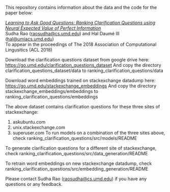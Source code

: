 This repository contains information about the data and the code for the paper below:

<i><a href="https://arxiv.org/abs/1805.04655">
Learning to Ask Good Questions: Ranking Clarification Questions using Neural Expected Value of Perfect Information</a></i><br/>
Sudha Rao (raosudha@cs.umd.edu) and Hal Daumé III (hal@umiacs.umd.edu)<br/>
To appear in the proceedings of The 2018 Association of Computational Lingusitics (ACL 2018)

Download the clarification questions dataset from google drive here: https://go.umd.edu/clarification_questions_dataset 
And copy the directory clarification_questions_dataset/data to ranking_clarification_questions/data

Download word embeddings trained on stackexchange datadump here: https://go.umd.edu/stackexchange_embeddings 
And copy the directory stackexchange_embeddings/embeddings to ranking_clarification_questions/embeddings

The above dataset contains clarification questions for these three sites of stackexchange:
1. askubuntu.com
2. unix.stackexchange.com
3. superuser.com
To run models on a combination of the three sites above, check ranking_clarification_questions/src/models/README

To generate clarification questions for a different site of stackexchange, check ranking_clarification_questions/src/data_generation/README

To retrain word embeddings on new stackexchange datadump, check ranking_clarification_questions/src/embedding_generation/README

Please contact Sudha Rao (raosudha@cs.umd.edu) if you have any questions or any feedback.
